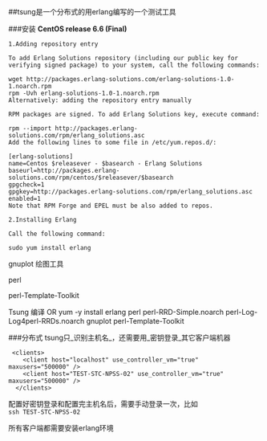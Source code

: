 ##tsung是一个分布式的用erlang编写的一个测试工具

###安装
**CentOS release 6.6 (Final)**
```
1.Adding repository entry

To add Erlang Solutions repository (including our public key for verifying signed package) to your system, call the following commands:

wget http://packages.erlang-solutions.com/erlang-solutions-1.0-1.noarch.rpm
rpm -Uvh erlang-solutions-1.0-1.noarch.rpm
Alternatively: adding the repository entry manually

RPM packages are signed. To add Erlang Solutions key, execute command:

rpm --import http://packages.erlang-solutions.com/rpm/erlang_solutions.asc
Add the following lines to some file in /etc/yum.repos.d/:

[erlang-solutions]
name=Centos $releasever - $basearch - Erlang Solutions
baseurl=http://packages.erlang-solutions.com/rpm/centos/$releasever/$basearch
gpgcheck=1
gpgkey=http://packages.erlang-solutions.com/rpm/erlang_solutions.asc
enabled=1
Note that RPM Forge and EPEL must be also added to repos.

2.Installing Erlang

Call the following command:

sudo yum install erlang
```
gnuplot 绘图工具

perl

perl-Template-Toolkit

Tsung
编译 OR
yum -y install erlang perl perl-RRD-Simple.noarch perl-Log-Log4perl-RRDs.noarch gnuplot perl-Template-Toolkit

###分布式
tsung只_识别主机名_，还需要用_密钥登录_其它客户端机器
```
 <clients>
    <client host="localhost" use_controller_vm="true"  maxusers="500000" />
    <client host="TEST-STC-NPSS-02" use_controller_vm="true"  maxusers="500000" />
  </clients>

```
配置好密钥登录和配置完主机名后，需要手动登录一次，比如  
`ssh TEST-STC-NPSS-02`

所有客户端都需要安装erlang环境
